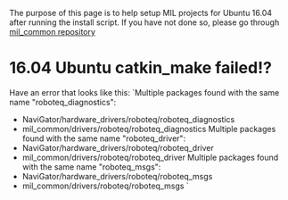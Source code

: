 The purpose of this page is to help setup MIL projects for Ubuntu 16.04 after running the install script. If you have not done so, please go through [mil_common repository](https://github.com/uf-mil/mil_common/)

# 16.04 Ubuntu catkin_make failed!?
Have an error that looks like this:
`Multiple packages found with the same name "roboteq_diagnostics":
- NaviGator/hardware_drivers/roboteq/roboteq_diagnostics
- mil_common/drivers/roboteq/roboteq_diagnostics
Multiple packages found with the same name "roboteq_driver":
- NaviGator/hardware_drivers/roboteq/roboteq_driver
- mil_common/drivers/roboteq/roboteq_driver
Multiple packages found with the same name "roboteq_msgs":
- NaviGator/hardware_drivers/roboteq/roboteq_msgs
- mil_common/drivers/roboteq/roboteq_msgs
`
